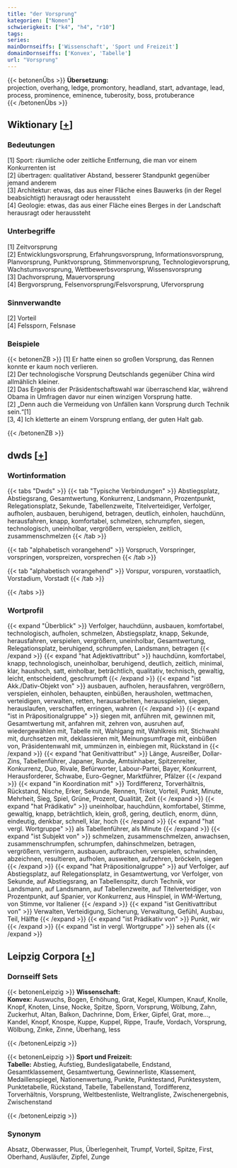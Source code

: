 ```yaml
---
title: "der Vorsprung"
kategorien: ["Nomen"]
schwierigkeit: ["k4", "h4", "r10"]
tags:
series:
mainDornseiffs: ['Wissenschaft', 'Sport und Freizeit']
domainDornseiffs: ['Konvex', 'Tabelle']
url: "Vorsprung"
---
```


{{< betonenÜbs >}}
**Übersetzung:**  
projection, overhang, ledge, promontory, headland, start, advantage, lead, process, prominence, eminence, tuberosity, boss, protuberance  
{{< /betonenÜbs >}}

## Wiktionary [[+](https://de.wiktionary.org/wiki/Vorsprung)]

### Bedeutungen
[1] Sport: räumliche oder zeitliche Entfernung, die man vor einem Konkurrenten ist  
[2] übertragen: qualitativer Abstand, besserer Standpunkt gegenüber jemand anderem  
[3] Architektur: etwas, das aus einer Fläche eines Bauwerks (in der Regel beabsichtigt) herausragt oder heraussteht  
[4] Geologie: etwas, das aus einer Fläche eines Berges in der Landschaft herausragt oder heraussteht  

### Unterbegriffe
[1] Zeitvorsprung  
[2] Entwicklungsvorsprung, Erfahrungsvorsprung, Informationsvorsprung, Planvorsprung, Punktvorsprung, Stimmenvorsprung, Technologievorsprung, Wachstumsvorsprung, Wettbewerbsvorsprung, Wissensvorsprung  
[3] Dachvorsprung, Mauervorsprung  
[4] Bergvorsprung, Felsenvorsprung/Felsvorsprung, Ufervorsprung  

### Sinnverwandte
[2] Vorteil  
[4] Felssporn, Felsnase  

### Beispiele
{{< betonenZB >}}
[1] Er hatte einen so großen Vorsprung, das Rennen konnte er kaum noch verlieren.  
[2] Der technologische Vorsprung Deutschlands gegenüber China wird allmählich kleiner.  
[2] Das Ergebnis der Präsidentschaftswahl war überraschend klar, während Obama in Umfragen davor nur einen winzigen Vorsprung hatte.  
[2] „Denn auch die Vermeidung von Unfällen kann Vorsprung durch Technik sein.“[1]  
[3, 4] Ich kletterte an einem Vorsprung entlang, der guten Halt gab.  

{{< /betonenZB >}}


## dwds [[+](https://www.dwds.de/wb/Vorsprung)]

### Wortinformation
{{< tabs "Dwds" >}}
{{< tab "Typische Verbindungen" >}}
Abstiegsplatz, Abstiegsrang, Gesamtwertung, Konkurrenz, Landsmann, Prozentpunkt, Relegationsplatz, Sekunde, Tabellenzweite, Titelverteidiger, Verfolger, aufholen, ausbauen, beruhigend, betragen, deutlich, einholen, hauchdünn, herausfahren, knapp, komfortabel, schmelzen, schrumpfen, siegen, technologisch, uneinholbar, vergrößern, verspielen, zeitlich, zusammenschmelzen
{{< /tab >}}

{{< tab "alphabetisch vorangehend" >}}
Vorspruch, Vorspringer, vorspringen, vorspreizen, vorsprechen
{{< /tab >}}

{{< tab "alphabetisch vorangehend" >}}
Vorspur, vorspuren, vorstaatlich, Vorstadium, Vorstadt
{{< /tab >}}

{{< /tabs >}}

### Wortprofil
{{< expand "Überblick" >}} Verfolger, hauchdünn, ausbauen, komfortabel, technologisch, aufholen, schmelzen, Abstiegsplatz, knapp, Sekunde, herausfahren, verspielen, vergrößern, uneinholbar, Gesamtwertung, Relegationsplatz, beruhigend, schrumpfen, Landsmann, betragen {{< /expand >}}
{{< expand "hat Adjektivattribut" >}} hauchdünn, komfortabel, knapp, technologisch, uneinholbar, beruhigend, deutlich, zeitlich, minimal, klar, haushoch, satt, einholbar, beträchtlich, qualitativ, technisch, gewaltig, leicht, entscheidend, geschrumpft {{< /expand >}}
{{< expand "ist Akk./Dativ-Objekt von" >}} ausbauen, aufholen, herausfahren, vergrößern, verspielen, einholen, behaupten, einbüßen, herausholen, wettmachen, verteidigen, verwalten, retten, herausarbeiten, herausspielen, siegen, herauslaufen, verschaffen, erringen, wahren {{< /expand >}}
{{< expand "ist in Präpositionalgruppe" >}} siegen mit, anführen mit, gewinnen mit, Gesamtwertung mit, anfahren mit, zehren von, ausruhen auf, wiedergewählen mit, Tabelle mit, Wahlgang mit, Wahlkreis mit, Stichwahl mit, durchsetzen mit, deklassieren mit, Meinungsumfrage mit, einbüßen von, Präsidentenwahl mit, ummünzen in, einbiegen mit, Rückstand in {{< /expand >}}
{{< expand "hat Genitivattribut" >}} Länge, Ausreißer, Dollar-Zins, Tabellenführer, Japaner, Runde, Amtsinhaber, Spitzenreiter, Konkurrenz, Duo, Rivale, Befürworter, Labour-Partei, Bayer, Konkurrent, Herausforderer, Schwabe, Euro-Gegner, Marktführer, Pfälzer {{< /expand >}}
{{< expand "in Koordination mit" >}} Tordifferenz, Torverhältnis, Rückstand, Nische, Erker, Sekunde, Rennen, Trikot, Vorteil, Punkt, Minute, Mehrheit, Sieg, Spiel, Grüne, Prozent, Qualität, Zeit {{< /expand >}}
{{< expand "hat Prädikativ" >}} uneinholbar, hauchdünn, komfortabel, Stimme, gewaltig, knapp, beträchtlich, klein, groß, gering, deutlich, enorm, dünn, eindeutig, denkbar, schnell, klar, hoch {{< /expand >}}
{{< expand "hat vergl. Wortgruppe" >}} als Tabellenführer, als Minute {{< /expand >}}
{{< expand "ist Subjekt von" >}} schmelzen, zusammenschmelzen, anwachsen, zusammenschrumpfen, schrumpfen, dahinschmelzen, betragen, vergrößern, verringern, ausbauen, aufbrauchen, verspielen, schwinden, abzeichnen, resultieren, aufholen, ausweiten, aufzehren, bröckeln, siegen {{< /expand >}}
{{< expand "hat Präpositionalgruppe" >}} auf Verfolger, auf Abstiegsplatz, auf Relegationsplatz, in Gesamtwertung, vor Verfolger, von Sekunde, auf Abstiegsrang, an Tabellenspitz, durch Technik, vor Landsmann, auf Landsmann, auf Tabellenzweite, auf Titelverteidiger, von Prozentpunkt, auf Spanier, vor Konkurrenz, aus Hinspiel, in WM-Wertung, von Stimme, vor Italiener {{< /expand >}}
{{< expand "ist Genitivattribut von" >}} Verwalten, Verteidigung, Sicherung, Verwaltung, Gefühl, Ausbau, Teil, Hälfte {{< /expand >}}
{{< expand "ist Prädikativ von" >}} Punkt, wir {{< /expand >}}
{{< expand "ist in vergl. Wortgruppe" >}} sehen als {{< /expand >}}

## Leipzig Corpora [[+](https://corpora.uni-leipzig.de/en/res?word=Vorsprung&corpusId=deu_newscrawl-public_2018)]

### Dornseiff Sets
{{< betonenLeipzig >}}
**Wissenschaft:**  
**Konvex:** Auswuchs, Bogen, Erhöhung, Grat, Kegel, Klumpen, Knauf, Knolle, Knopf, Knoten, Linse, Nocke, Spitze, Sporn, Vorsprung, Wölbung, Zahn, Zuckerhut, Altan, Balkon, Dachrinne, Dom, Erker, Gipfel, Grat, more..., Kandel, Knopf, Knospe, Kuppe, Kuppel, Rippe, Traufe, Vordach, Vorsprung, Wölbung, Zinke, Zinne, Überhang, less  

{{< /betonenLeipzig >}}


{{< betonenLeipzig >}}
**Sport und Freizeit:**  
**Tabelle:** Abstieg, Aufstieg, Bundesligatabelle, Endstand, Gesamtklassement, Gesamtwertung, Gewinnerliste, Klassement, Medaillenspiegel, Nationenwertung, Punkte, Punktestand, Punktesystem, Punktetabelle, Rückstand, Tabelle, Tabellenstand, Tordifferenz, Torverhältnis, Vorsprung, Weltbestenliste, Weltrangliste, Zwischenergebnis, Zwischenstand  

{{< /betonenLeipzig >}}

### Synonym
Absatz, Oberwasser, Plus, Überlegenheit, Trumpf, Vorteil, Spitze, First, Oberhand, Ausläufer, Zipfel, Zunge

